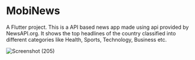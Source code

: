 # MobiNews

A Flutter project.
This is a API based news app made using api provided by NewsAPI.org.
It shows the top headlines of the country classified into different categories like Health, Sports, Technology, Business etc.

![Screenshot (205)](https://user-images.githubusercontent.com/58021274/136017901-2105f3ee-a3bb-406d-81ca-6d276df87b34.png)
